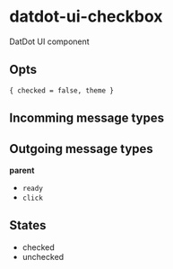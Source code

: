 # datdot-ui-checkbox
DatDot UI component

Opts
---

`{ checked = false, theme }`

Incomming message types
---

Outgoing message types
---

**parent**
- `ready`
- `click`


States
---

- checked
- unchecked